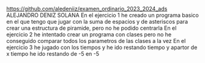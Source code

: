 https://github.com/aledeniiz/examen_ordinario_2023_2024_ads
ALEJANDRO DENIZ SOLANA
En el ejercicio 1 he creado un programa basico en el que tengo que jugar con la suma de espacios y de asteriscos para crear una estructura de piramide, pero no he podido centrarla
En el ejercicio 2 he intentado crear un programa con clases pero no he conseguido comparar todos los parametros de las clases a la vez
En el ejercicio 3 he jugado con los tiempos y he ido restando tiempo y apartor de x tiempo he ido restando de -5 en -5
